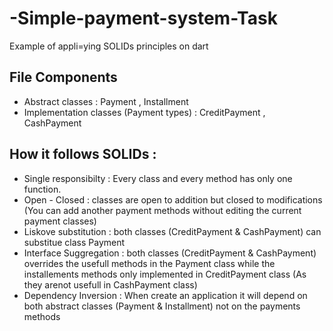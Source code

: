 # -Simple-payment-system-Task

Example of appli=ying SOLIDs principles on dart

## File Components

- Abstract classes : Payment , Installment
- Implementation classes (Payment types) : CreditPayment , CashPayment

## How it follows SOLIDs :
- Single responsibilty : Every class and every method has only one function.
- Open - Closed : classes are open to addition but closed to modifications (You can add another payment methods without editing the current payment classes)
- Liskove substitution : both classes (CreditPayment & CashPayment) can substitue class Payment
- Interface Suggregation : both classes (CreditPayment & CashPayment) overrides the usefull methods in the Payment class while the installements methods only implemented in CreditPayment class (As they arenot usefull in CashPayment class)
- Dependency Inversion : When create an application it will depend on both abstract classes (Payment & Installment) not on the payments methods 
